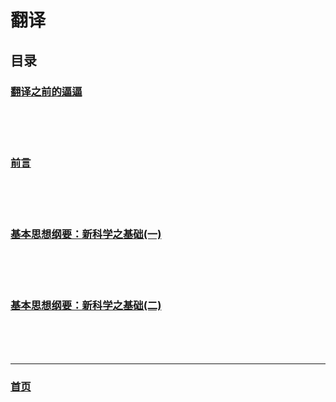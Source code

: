 # 翻译
## 目录


### [翻译之前的逼逼](./ANewKindOfScience/0000.md)
<br><br><br>  

### [前言](./ANewKindOfScience/0001.md)
<br><br><br> 

### [基本思想纲要：新科学之基础(一)](./ANewKindOfScience/0002.md)
<br><br><br> 

### [基本思想纲要：新科学之基础(二)](./ANewKindOfScience/0003.md)
<br><br><br> 

<hr>

### [首页](../index.md)